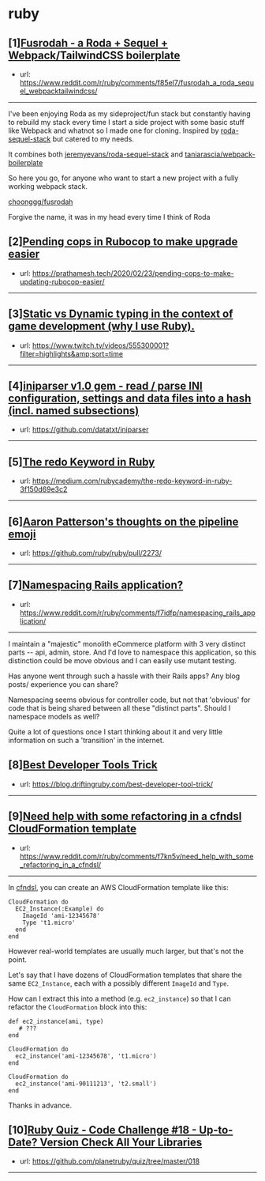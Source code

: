 # ruby
## [1][Fusrodah - a Roda + Sequel + Webpack/TailwindCSS boilerplate](https://www.reddit.com/r/ruby/comments/f85el7/fusrodah_a_roda_sequel_webpacktailwindcss/)
- url: https://www.reddit.com/r/ruby/comments/f85el7/fusrodah_a_roda_sequel_webpacktailwindcss/
---
I've been enjoying Roda as my sideproject/fun stack but constantly having to rebuild my stack every time I start a side project with some basic stuff like Webpack and whatnot so I made one for cloning. Inspired by [roda-sequel-stack](https://github.com/jeremyevans/roda-sequel-stack) but catered to my needs.

It combines both [jeremyevans/roda-sequel-stack](https://github.com/jeremyevans/roda-sequel-stack) and [taniarascia/webpack-boilerplate](https://github.com/taniarascia/webpack-boilerplate)

So here you go, for anyone who want to start a new project with a fully working webpack stack.

[choonggg/fusrodah](https://github.com/choonggg/fusrodah)

Forgive the name, it was in my head every time I think of Roda
## [2][Pending cops in Rubocop to make upgrade easier](https://www.reddit.com/r/ruby/comments/f89eny/pending_cops_in_rubocop_to_make_upgrade_easier/)
- url: https://prathamesh.tech/2020/02/23/pending-cops-to-make-updating-rubocop-easier/
---

## [3][Static vs Dynamic typing in the context of game development (why I use Ruby).](https://www.reddit.com/r/ruby/comments/f7udb6/static_vs_dynamic_typing_in_the_context_of_game/)
- url: https://www.twitch.tv/videos/555300001?filter=highlights&amp;sort=time
---

## [4][iniparser v1.0 gem - read / parse INI configuration, settings and data files into a hash (incl. named subsections)](https://www.reddit.com/r/ruby/comments/f86smc/iniparser_v10_gem_read_parse_ini_configuration/)
- url: https://github.com/datatxt/iniparser
---

## [5][The redo Keyword in Ruby](https://www.reddit.com/r/ruby/comments/f7pi1f/the_redo_keyword_in_ruby/)
- url: https://medium.com/rubycademy/the-redo-keyword-in-ruby-3f150d69e3c2
---

## [6][Aaron Patterson's thoughts on the pipeline emoji](https://www.reddit.com/r/ruby/comments/f7d117/aaron_pattersons_thoughts_on_the_pipeline_emoji/)
- url: https://github.com/ruby/ruby/pull/2273/
---

## [7][Namespacing Rails application?](https://www.reddit.com/r/ruby/comments/f7idfp/namespacing_rails_application/)
- url: https://www.reddit.com/r/ruby/comments/f7idfp/namespacing_rails_application/
---
I maintain a "majestic" monolith eCommerce platform  with 3 very distinct parts -- api, admin, store. And I'd love to namespace this application, so this distinction could be move obvious and I can easily use mutant testing.  


Has anyone went through such a hassle with their Rails apps? Any blog posts/ experience you can share?  


Namespacing seems obvious for controller code, but not that 'obvious' for code that is being shared between all these "distinct parts". Should I namespace models as well?   


Quite a lot of questions once I start thinking about it and very little information on such a 'transition' in the internet.
## [8][Best Developer Tools Trick](https://www.reddit.com/r/ruby/comments/f7czxv/best_developer_tools_trick/)
- url: https://blog.driftingruby.com/best-developer-tool-trick/
---

## [9][Need help with some refactoring in a cfndsl CloudFormation template](https://www.reddit.com/r/ruby/comments/f7kn5v/need_help_with_some_refactoring_in_a_cfndsl/)
- url: https://www.reddit.com/r/ruby/comments/f7kn5v/need_help_with_some_refactoring_in_a_cfndsl/
---
In [cfndsl](https://github.com/cfndsl/cfndsl), you can create an AWS CloudFormation template like this:

```
CloudFormation do
  EC2_Instance(:Example) do
    ImageId 'ami-12345678'
    Type 't1.micro'
  end
end
```

However real-world templates are usually much larger, but that's not the point.

Let's say that I have dozens of CloudFormation templates that share the same `EC2_Instance`, each with a possibly different `ImageId` and `Type`.

How can I extract this into a method (e.g. `ec2_instance`) so that I can refactor the `CloudFormation` block into this:

```
def ec2_instance(ami, type)
   # ???
end

CloudFormation do
  ec2_instance('ami-12345678', 't1.micro')
end

CloudFormation do
  ec2_instance('ami-90111213', 't2.small')
end

```

Thanks in advance.
## [10][Ruby Quiz - Code Challenge #18 - Up-to-Date? Version Check All Your Libraries](https://www.reddit.com/r/ruby/comments/f7dct8/ruby_quiz_code_challenge_18_uptodate_version/)
- url: https://github.com/planetruby/quiz/tree/master/018
---

